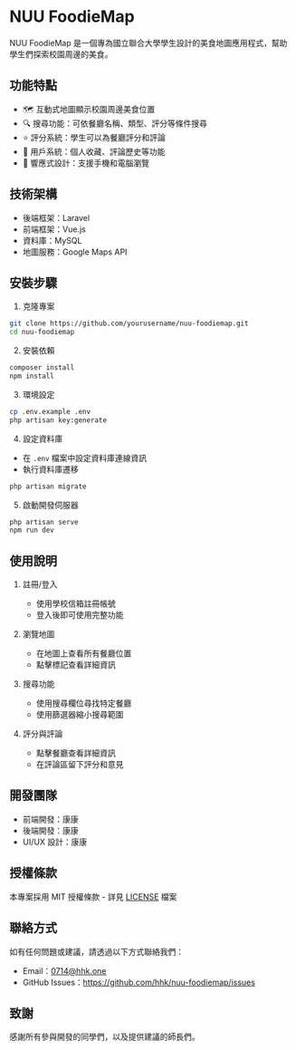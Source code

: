# NUU FoodieMap

NUU FoodieMap 是一個專為國立聯合大學學生設計的美食地圖應用程式，幫助學生們探索校園周邊的美食。

## 功能特點

- 🗺️ 互動式地圖顯示校園周邊美食位置
- 🔍 搜尋功能：可依餐廳名稱、類型、評分等條件搜尋
- ⭐ 評分系統：學生可以為餐廳評分和評論
- 👥 用戶系統：個人收藏、評論歷史等功能
- 📱 響應式設計：支援手機和電腦瀏覽

## 技術架構

- 後端框架：Laravel
- 前端框架：Vue.js
- 資料庫：MySQL
- 地圖服務：Google Maps API

## 安裝步驟

1. 克隆專案
```bash
git clone https://github.com/yourusername/nuu-foodiemap.git
cd nuu-foodiemap
```

2. 安裝依賴
```bash
composer install
npm install
```

3. 環境設定
```bash
cp .env.example .env
php artisan key:generate
```

4. 設定資料庫
- 在 `.env` 檔案中設定資料庫連線資訊
- 執行資料庫遷移
```bash
php artisan migrate
```

5. 啟動開發伺服器
```bash
php artisan serve
npm run dev
```

## 使用說明

1. 註冊/登入
   - 使用學校信箱註冊帳號
   - 登入後即可使用完整功能

2. 瀏覽地圖
   - 在地圖上查看所有餐廳位置
   - 點擊標記查看詳細資訊

3. 搜尋功能
   - 使用搜尋欄位尋找特定餐廳
   - 使用篩選器縮小搜尋範圍

4. 評分與評論
   - 點擊餐廳查看詳細資訊
   - 在評論區留下評分和意見

## 開發團隊

- 前端開發：康康
- 後端開發：康康
- UI/UX 設計：康康

## 授權條款

本專案採用 MIT 授權條款 - 詳見 [LICENSE](LICENSE) 檔案

## 聯絡方式

如有任何問題或建議，請透過以下方式聯絡我們：
- Email：0714@hhk.one
- GitHub Issues：https://github.com/hhk/nuu-foodiemap/issues

## 致謝

感謝所有參與開發的同學們，以及提供建議的師長們。 
